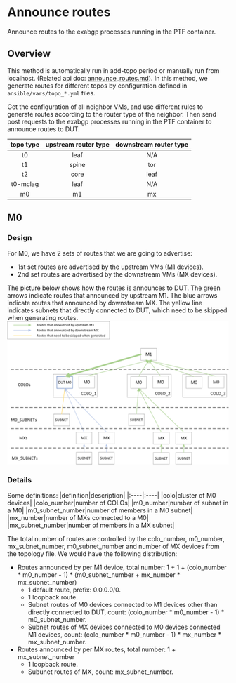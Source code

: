 # Announce routes

Announce routes to the exabgp processes running in the PTF container.

## Overview

This method is automatically run in add-topo period or manually run from localhost. (Related api doc: [announce_routes.md](../api_wiki/ansible_methods/announce_routes.md)).
In this method, we generate routes for different topos by configuration defined in `ansible/vars/topo_*.yml` files.

Get the configuration of all neighbor VMs, and use different rules to generate routes according to the router type of the neighbor. Then send post requests to the exabgp processes running in the PTF container to announce routes to DUT.

|topo type|upstream router type|downstream router type|
|:----:|:----:|:----:|
|t0|leaf|N/A|
|t1|spine|tor|
|t2|core|leaf|
|t0-mclag|leaf|N/A|
|m0|m1|mx|

## M0

### Design

For M0, we have 2 sets of routes that we are going to advertise:
- 1st set routes are advertised by the upstream VMs (M1 devices).
- 2nd set routes are advertised by the downstream VMs (MX devices).

The picture below shows how the routes is announces to DUT. The green arrows indicate routes that announced by upstream M1. The blue arrows indicate routes that announced by downstream MX. The yellow line indicates subnets that directly connected to DUT, which need to be skipped when generating routes.
![](./img/announce_routes_m0.png)

### Details

Some definitions:
|definition|description|
|:----|:----|
|colo|cluster of M0 devices|
|colo_number|number of COLOs|
|m0_number|number of subnet in a M0|
|m0_subnet_number|number of members in a M0 subnet|
|mx_number|number of MXs connected to a M0|
|mx_subnet_number|number of members in a MX subnet|

The total number of routes are controlled by the colo_number, m0_number, mx_subnet_number, m0_subnet_number and number of MX devices from the topology file.
We would have the following distribution:
- Routes announced by per M1 device, total number: 1 + 1 + (colo_number * m0_number - 1) * (m0_subnet_number + mx_number * mx_subnet_number)
   - 1 default route, prefix: 0.0.0.0/0.
   - 1 loopback route.
   - Subnet routes of M0 devices connected to M1 devices other than directly connected to DUT,
     count: (colo_number * m0_number - 1) * m0_subnet_number.
   - Subnet routes of MX devices connected to M0 devices connected M1 devices,
     count: (colo_number * m0_number - 1) * mx_number * mx_subnet_number.
- Routes announced by per MX routes, total number: 1 + mx_subnet_number
   - 1 loopback route.
   - Subunet routes of MX, count: mx_subnet_number.

